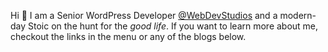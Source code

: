 Hi 👋 I am a Senior WordPress Developer [@WebDevStudios](https://webdevstudios.com) and a modern-day Stoic on the hunt for the _good life_. If you want to learn more about me, checkout the links in the menu or any of the blogs below.
